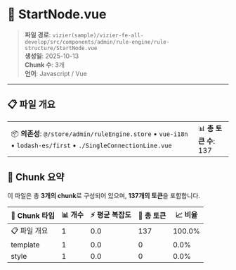 # 📄 StartNode.vue

> **파일 경로**: `vizier(sample)/vizier-fe-all-develop/src/components/admin/rule-engine/rule-structure/StartNode.vue`  
> **생성일**: 2025-10-13  
> **Chunk 수**: 3개  
> **언어**: Javascript / Vue
---





## 📋 파일 개요

| | |
|--|--|
| 📦 **의존성**: `@/store/admin/ruleEngine.store` • `vue-i18n` • `lodash-es/first` • `./SingleConnectionLine.vue` | 📊 **총 토큰 수**: 137 |






## 🧩 Chunk 요약

이 파일은 총 **3개의 chunk**로 구성되어 있으며, **137개의 토큰**을 포함합니다.

| 🧩 Chunk 타입 | 📊 개수 | ⚡ 평균 복잡도 | 📝 총 토큰 | 📈 비율 |
|---------------|--------|-------------|----------|--------|
| 📋 파일 개요 | 1 | 0.0 | 137 | 100.0% |
| template | 1 | 0.0 | 0 | 0.0% |
| style | 1 | 0.0 | 0 | 0.0% |


